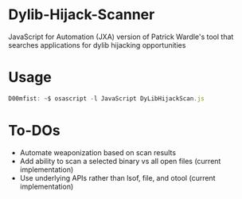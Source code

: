 # Dylib-Hijack-Scanner
JavaScript for Automation (JXA) version of Patrick Wardle's tool that searches applications for dylib hijacking opportunities

# Usage
```JavaScript
D00mfist: ~$ osascript -l JavaScript DyLibHijackScan.js
```
# To-DOs

* Automate weaponization based on scan results
* Add ability to scan a selected binary vs all open files (current implementation)
* Use underlying APIs rather than lsof, file, and otool (current implementation)
